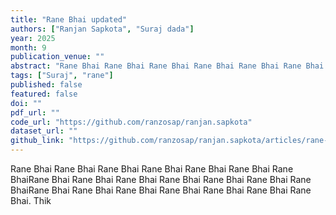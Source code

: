 ```yaml
---
title: "Rane Bhai updated"
authors: ["Ranjan Sapkota", "Suraj dada"]
year: 2025
month: 9
publication_venue: ""
abstract: "Rane Bhai Rane Bhai Rane Bhai Rane Bhai Rane Bhai Rane Bhai Rane Bhai"
tags: ["Suraj", "rane"]
published: false
featured: false
doi: ""
pdf_url: ""
code_url: "https://github.com/ranzosap/ranjan.sapkota"
dataset_url: ""
github_link: "https://github.com/ranzosap/ranjan.sapkota/articles/rane-bhai-updated"
---
```




Rane Bhai Rane Bhai Rane Bhai Rane Bhai Rane Bhai Rane Bhai Rane BhaiRane Bhai Rane Bhai Rane Bhai Rane Bhai Rane Bhai Rane Bhai Rane BhaiRane Bhai Rane Bhai Rane Bhai Rane Bhai Rane Bhai Rane Bhai Rane Bhai. Thik



